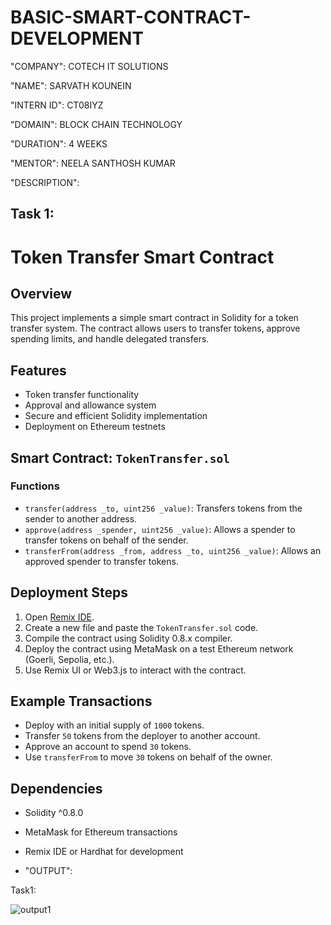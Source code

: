 # BASIC-SMART-CONTRACT-DEVELOPMENT

"COMPANY": COTECH IT SOLUTIONS

"NAME": SARVATH KOUNEIN

"INTERN ID": CT08IYZ

"DOMAIN": BLOCK CHAIN TECHNOLOGY

"DURATION": 4 WEEKS

"MENTOR": NEELA SANTHOSH KUMAR


"DESCRIPTION":


## Task 1:

# Token Transfer Smart Contract

## Overview
This project implements a simple smart contract in Solidity for a token transfer system. The contract allows users to transfer tokens, approve spending limits, and handle delegated transfers.

## Features
- Token transfer functionality
- Approval and allowance system
- Secure and efficient Solidity implementation
- Deployment on Ethereum testnets

## Smart Contract: `TokenTransfer.sol`
### Functions
- `transfer(address _to, uint256 _value)`: Transfers tokens from the sender to another address.
- `approve(address _spender, uint256 _value)`: Allows a spender to transfer tokens on behalf of the sender.
- `transferFrom(address _from, address _to, uint256 _value)`: Allows an approved spender to transfer tokens.

## Deployment Steps
1. Open [Remix IDE](https://remix.ethereum.org/).
2. Create a new file and paste the `TokenTransfer.sol` code.
3. Compile the contract using Solidity 0.8.x compiler.
4. Deploy the contract using MetaMask on a test Ethereum network (Goerli, Sepolia, etc.).
5. Use Remix UI or Web3.js to interact with the contract.

## Example Transactions
- Deploy with an initial supply of `1000` tokens.
- Transfer `50` tokens from the deployer to another account.
- Approve an account to spend `30` tokens.
- Use `transferFrom` to move `30` tokens on behalf of the owner.

## Dependencies
- Solidity ^0.8.0
- MetaMask for Ethereum transactions
- Remix IDE or Hardhat for development

-  "OUTPUT":
  
  Task1:
  
  ![output1](https://github.com/user-attachments/assets/bf61fb31-979c-49f6-bd42-1d036a2ba06b)
